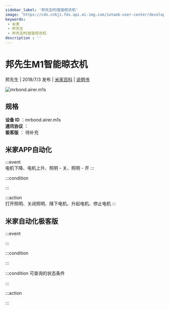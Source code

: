 ```yaml
---
sidebar_label: '邦先生M1智能晾衣机'
image: 'https://cdn.cnbj1.fds.api.mi-img.com/iotweb-user-center/developer_1679070103019OgEsNyCU.png?GalaxyAccessKeyId=AKVGLQWBOVIRQ3XLEW&Expires=9223372036854775807&Signature=VauUd0kxrV8snEw9RdTNbMf/oQI='
keywords: 
 - 米家
 - 邦先生
 - 邦先生M1智能晾衣机
description : ''
---
```

# 邦先生M1智能晾衣机

邦先生 | 2018/7/3 发布 | [米家百科](https://home.mi.com/webapp/content/baike/product/index.html?model=mrbond.airer.m1s) | [说明书](https://home.mi.com/views/introduction.html?model=mrbond.airer.m1s&region=cn)

![mrbond.airer.m1s](https://cdn.cnbj1.fds.api.mi-img.com/iotweb-user-center/developer_1679070103019OgEsNyCU.png?GalaxyAccessKeyId=AKVGLQWBOVIRQ3XLEW&Expires=9223372036854775807&Signature=VauUd0kxrV8snEw9RdTNbMf/oQI=)

## 规格  
> 
**设备 ID** ：mrbond.airer.m1s  
**通讯协议** ：  
**极客版**  ： 待补充 


## 米家APP自动化  

:::event  
电机下降、电机上升、照明 - 关、照明 - 开
:::

:::condition  

:::

:::action   
打开照明、关闭照明、降下电机、升起电机、停止电机
:::

## 米家自动化极客版  

:::event  

:::

:::condition  

:::

:::condition 可查询的状态条件  

:::

:::action  

:::

        
